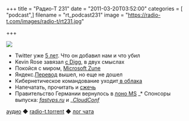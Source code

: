 +++
title = "Радио-Т 231"
date = "2011-03-20T03:52:00"
categories = [ "podcast",]
filename = "rt_podcast231"
image = "https://radio-t.com/images/radio-t/rt231.jpg"

+++

![](https://radio-t.com/images/radio-t/rt231.jpg)

- Twitter уже [5 лет](http://internetno.net/2011/03/16/twitter-5-year/). Что он добавил нам и что убил
- Kevin Rose завязал [с Digg](http://techcrunch.com/2011/03/17/not-even-kevin-rose-really-uses-digg-anymore/), в двух смыслах
- Покойся с миром, [Microsoft Zune ](http://techcrunch.com/2011/03/14/r-i-p-microsoft-zune-2006-2011/)
- Яндекс.[Перевод](http://company.yandex.ru/news/press_releases/2011/0316/index.xml) вышел, но еще не дошел
- Кибернетическое командование уходит[ в облака](http://corp.cnews.ru/news/top/index.shtml?2011/03/18/432619)
- Напечатать, прочитать и [сжечь](http://techcrunch.com/2011/03/17/print-and-burn-after-reading-its-time-to-fight-back-against-the-footer-fascists/)
- Правительство Германии вернулось в [лоно MS](http://news2.ru/story/298054/)
_* Спонсоры выпуска: _[_fastvps.ru_](http://fastvps.ru/)_ и _[_CloudConf_](http://www.cloudconf.ru/)

[аудио](http://archive.rucast.net/radio-t/media/rt_podcast231.mp3) ◆ [radio-t.torrent](http://www.radio-t.com/torrents/rt_podcast231.mp3.torrent) ◆ [лог чата](http://chat.radio-t.com/logs/radio-t-231.html)


<audio src="http://archive.rucast.net/radio-t/media/rt_podcast231.mp3" preload="none"></audio>